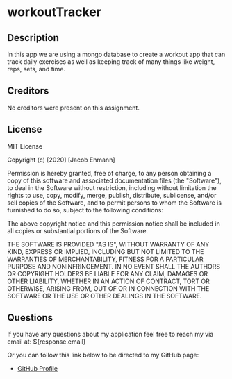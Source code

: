 # workoutTracker



## Description

In this app we are using a mongo database to create a workout app that can track daily exercises as well as keeping track of many things like weight, reps, sets, and time.



## Creditors

No creditors were present on this assignment.



## License


MIT License

Copyright (c) [2020] [Jacob Ehmann]

Permission is hereby granted, free of charge, to any person obtaining a copy
of this software and associated documentation files (the "Software"), to deal
in the Software without restriction, including without limitation the rights
to use, copy, modify, merge, publish, distribute, sublicense, and/or sell
copies of the Software, and to permit persons to whom the Software is
furnished to do so, subject to the following conditions:

The above copyright notice and this permission notice shall be included in all
copies or substantial portions of the Software.

THE SOFTWARE IS PROVIDED "AS IS", WITHOUT WARRANTY OF ANY KIND, EXPRESS OR
IMPLIED, INCLUDING BUT NOT LIMITED TO THE WARRANTIES OF MERCHANTABILITY,
FITNESS FOR A PARTICULAR PURPOSE AND NONINFRINGEMENT. IN NO EVENT SHALL THE
AUTHORS OR COPYRIGHT HOLDERS BE LIABLE FOR ANY CLAIM, DAMAGES OR OTHER
LIABILITY, WHETHER IN AN ACTION OF CONTRACT, TORT OR OTHERWISE, ARISING FROM,
OUT OF OR IN CONNECTION WITH THE SOFTWARE OR THE USE OR OTHER DEALINGS IN THE
SOFTWARE.



## Questions

If you have any questions about my application feel free to reach my via email at: ${response.email}

Or you can follow this link below to be directed to my GitHub page:
- [GitHub Profile](https://github.com/jakeehmann42)